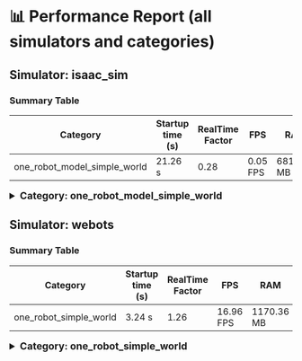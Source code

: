# 📊 Performance Report (all simulators and categories)

## Simulator: isaac_sim

### Summary Table

| Category | Startup time (s) | RealTime Factor | FPS | RAM | CPU | GPU |
|---|---|---|---|---|---|---|
| one_robot_model_simple_world | 21.26 s | 0.28 | 0.05 FPS | 6811.00 MB | 57.78 % | 85.37 % |

<details>
<summary style="font-size:1.25em; font-weight:bold;">Category: one_robot_model_simple_world</summary>

**Timestamp:** 2025-09-18T14:12:41.996206  
**Total iterations:** 1  
**Average measured duration per iteration:** 21.26 s  

#### System Resources

| Metric                    | Value                          |
|---------------------------|--------------------------------|
| CPU average               | 57.78 %                    |
| RAM average               | 6811.00 MB (~6.65 GB) |
| GPU average               | 85.4 %                    |
| GPU Memory average        | 4802.11 MB (~4.69 GB) |

#### Simulation Performance

| Metric                    | Value                          |
|---------------------------|--------------------------------|
| Real Time Factor (RTF)     | 0.2752 (~28 % of real-time) |
| Average iteration time      | 84.66 s        |

> Simulation runs at ~28 % of real-time (1 s simulated → 3.6 s real).

</details>



## Simulator: webots

### Summary Table

| Category | Startup time (s) | RealTime Factor | FPS | RAM | CPU | GPU |
|---|---|---|---|---|---|---|
| one_robot_simple_world | 3.24 s | 1.26 | 16.96 FPS | 1170.36 MB | 3.49 % | 19.71 % |

<details>
<summary style="font-size:1.25em; font-weight:bold;">Category: one_robot_simple_world</summary>

**Timestamp:** 2025-09-18T16:41:41.574716  
**Total iterations:** 55  
**Average measured duration per iteration:** 3.24 s  

#### System Resources

| Metric                    | Value                          |
|---------------------------|--------------------------------|
| CPU average               | 3.49 %                    |
| RAM average               | 1170.36 MB (~1.14 GB) |
| GPU average               | 19.7 %                    |
| GPU Memory average        | 3725.33 MB (~3.64 GB) |

#### Simulation Performance

| Metric                    | Value                          |
|---------------------------|--------------------------------|
| Real Time Factor (RTF)     | 1.2570 (~126 % of real-time) |
| Average iteration time      | 66.97 s        |

> Simulation runs at ~126 % of real-time (1 s simulated → 0.8 s real).

</details>

